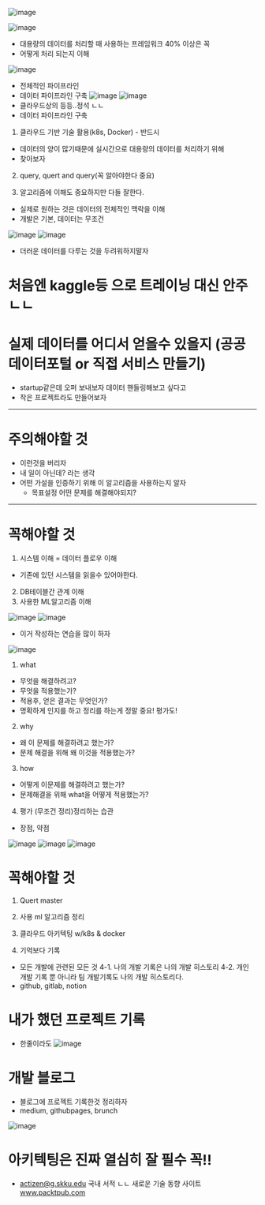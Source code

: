 ![image](https://user-images.githubusercontent.com/77317312/113845669-b88a5f80-97d0-11eb-9c37-0998e22c162a.png)

![image](https://user-images.githubusercontent.com/77317312/113846657-ae1c9580-97d1-11eb-833d-20bf5353532e.png)
- 대용량의 데이터를 처리할 때 사용하는 프레임워크 40% 이상은 꼭 
- 어떻게 처리 되는지 이해

![image](https://user-images.githubusercontent.com/77317312/113846875-e1f7bb00-97d1-11eb-9872-78860f45d066.png)
- 전체적인 파이프라인
- 데이터 파이프라인 구축
![image](https://user-images.githubusercontent.com/77317312/113846915-ed4ae680-97d1-11eb-883c-3793596d84f5.png)
![image](https://user-images.githubusercontent.com/77317312/113847051-0b184b80-97d2-11eb-9566-cd28e2f7a369.png)
- 클라우드상의 등등..정석 ㄴㄴ 
- 데이터 파이프라인 구축



1. 클라우드 기반 기술 활용(k8s, Docker) - 반드시
  - 데이터의 양이 많기때문에 실시간으로 대용량의 데이터를 처리하기 위해
  - 찾아보자
2. query, quert and query(꼭 알아야한다 중요)

3. 알고리즘에 이해도 중요하지만 다들 잘한다.
- 실제로 원하는 것은 데이터의 전체적인 맥락을 이해
- 개발은 기본, 데이터는 무조건

![image](https://user-images.githubusercontent.com/77317312/113848505-84646e00-97d3-11eb-834d-2641850cfd4d.png)
![image](https://user-images.githubusercontent.com/77317312/113848614-a2ca6980-97d3-11eb-8d35-b95103d225ed.png)
- 더러운 데이터를 다루는 것을 두려워하지말자

# 처음엔 kaggle등 으로 트레이닝 대신 안주 ㄴㄴ
# 실제 데이터를 어디서 얻을수 있을지 (공공데이터포털 or 직접 서비스 만들기)
- startup같은데 오퍼 보내보자 데이터 핸들링해보고 싶다고
- 작은 프로젝트라도 만들어보자

-----------
# 주의해야할 것
- 이런것을 버리자
- 내 일이 아닌데? 라는 생각
- 어떤 가설을 인증하기 위해 이 알고리즘을 사용하는지 알자
  - 목표설정 어떤 문제를 해결해야되지?
--------------
# 꼭해야할 것
1. 시스템 이해 = 데이터 플로우 이해
  - 기존에 있던 시스템을 읽을수 있어야한다.
2. DB테이블간 관계 이해
3. 사용한 ML알고리즘 이해

![image](https://user-images.githubusercontent.com/77317312/113849917-e4a7df80-97d4-11eb-813f-1ae62296b5fb.png)
![image](https://user-images.githubusercontent.com/77317312/113850026-fee1bd80-97d4-11eb-90be-6e2e7b8b6c85.png)
- 이거 작성하는 연습을 많이 하자


![image](https://user-images.githubusercontent.com/77317312/113850927-eb832200-97d5-11eb-8ef6-e8c38f7f8f3d.png)

1. what
- 무엇을 해결하려고?
- 무엇을 적용했는가?
- 적용후, 얻은 결과는 무엇인가?
- 명확하게 인지를 하고 정리를 하는게 정말 중요! 평가도!

2. why
- 왜 이 문제를 해결하려고 했는가?
- 문제 해결을 위해 왜 이것을 적용했는가?

3. how
- 어떻게 이문제를 해결하려고 했는가?
- 문제해결을 위해 what을 어떻게 적용했는가?

4. 평가 (무조건 정리)정리하는 습관
- 장점, 약점

![image](https://user-images.githubusercontent.com/77317312/113851015-035aa600-97d6-11eb-85c2-f8c6de9e3ef6.png)
![image](https://user-images.githubusercontent.com/77317312/113851087-15d4df80-97d6-11eb-8eb3-09180b626df0.png)
![image](https://user-images.githubusercontent.com/77317312/113851168-30a75400-97d6-11eb-853d-ec62d369d769.png)

# 꼭해야할 것
1. Quert master

2. 사용 ml 알고리즘 정리

3. 클라우드 아키텍팅 w/k8s & docker

4. 기억보다 기록
- 모든 개발에 관련된 모든 것
4-1. 나의 개발 기록은 나의 개발 히스토리
4-2. 개인 개발 기록 뿐 아니라 팀 개발기록도 나의 개발 히스토리다.
- github, gitlab, notion

# 내가 했던 프로젝트 기록
- 한줄이라도
![image](https://user-images.githubusercontent.com/77317312/113851877-e7a3cf80-97d6-11eb-8d6c-f12fdf90cf4e.png)

# 개발 블로그
- 블로그에 프로젝트 기록한것 정리하자
- medium, githubpages, brunch

![image](https://user-images.githubusercontent.com/77317312/113852244-4ec18400-97d7-11eb-860e-bf7c6f9b49d7.png)
# 아키텍팅은 진짜 열심히 잘 필수 꼭!!


- actizen@g.skku.edu
국내 서적 ㄴㄴ
새로운 기술 동향 사이트
www.packtpub.com

